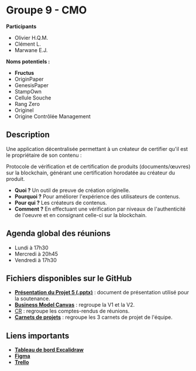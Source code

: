# Groupe 9 - CMO

**Participants**
+ Olivier H.Q.M.
+ Clément L.
+ Marwane E.J.  

**Noms potentiels :**
+ **Fructus**  
+ OriginPaper
+ GenesisPaper
+ StampOwn
+ Cellule Souche
+ Rang Zero
+ Originel
+ Origine Contrôlée Management  

## **Description**
Une application décentralisée permettant à un créateur de certifier qu'il est le propriétaire de son contenu :  

Protocole de vérification et de certification de produits (documents/œuvres) sur la blockchain, 
générant une certification horodatée au créateur du produit.

- **Quoi ?** Un outil de preuve de création originelle.  
- **Pourquoi ?** Pour améliorer l'expérience des utilisateurs de contenus.  
- **Pour qui ?** Les créateurs de contenus.  
- **Comment ?** En effectuant une vérification par niveaux de l'authenticité de l'oeuvre et en consignant celle-ci sur la blockchain.

## **Agenda global des réunions**
- Lundi à 17h30
- Mercredi à 20h45
- Vendredi à 17h30

## **Fichiers disponibles sur le GitHub**
- [**Présentation du Projet 5 (.pptx)**](https://github.com/Raven254/Projet-5_CMO/blob/119620b2586f08201d9b8a34a450e011eea59599/20220811%20-%20Pr%C3%A9sentation%20Projet%205%20-%20CMO.pptx) : document de présentation utilisé pour la soutenance.
- [**Business Model Canvas**](https://github.com/Raven254/Projet-5_CMO/blob/119620b2586f08201d9b8a34a450e011eea59599/20220809%20-%20BMC%20V2.pptx) : regroupe la V1 et la V2.
- [CR](https://github.com/Raven254/Projet-5_CMO/tree/119620b2586f08201d9b8a34a450e011eea59599/CR) : regroupe les comptes-rendus de réunions.
- [**Carnets de projets**](https://github.com/Raven254/Projet-5_CMO/tree/main/carnets_de_projets) : regroupe les 3 carnets de projet de l'équipe.

## **Liens importants**
 
- [**Tableau de bord Excalidraw**](https://excalidraw.com/#json=8pfq_1t7HjHdDxkDh8QAq,tQOS3WNWfaooxqSvmwmLKw)
- [**Figma**](https://www.figma.com/file/4f8NDrtoJipirze9PsXZNC/Untitled?node-id=3%3A33)  
- [**Trello**](https://trello.com/b/6dSCZ94E/cmo)  


